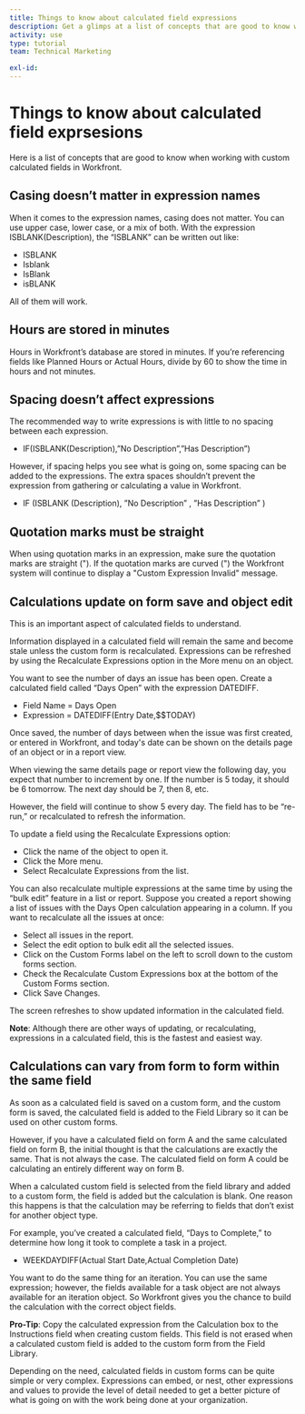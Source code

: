 ```yaml
---
title: Things to know about calculated field expressions
description: Get a glimps at a list of concepts that are good to know when working with custom calculated fields in Workfront.
activity: use
type: tutorial
team: Technical Marketing

exl-id: 
---
```

# Things to know about calculated field exprsesions

Here is a list of concepts that are good to know when working with custom calculated fields in Workfront.

## Casing doesn’t matter in expression names

When it comes to the expression names, casing does not matter. You can use upper case, lower case, or a mix of both. With the expression ISBLANK(Description), the “ISBLANK” can be written out like:

* ISBLANK
* Isblank
* IsBlank
* isBLANK
 
All of them will work.

## Hours are stored in minutes

Hours in Workfront’s database are stored in minutes. If you’re referencing fields like Planned Hours or Actual Hours, divide by 60 to show the time in hours and not minutes. 

## Spacing doesn’t affect expressions

The recommended way to write expressions is with little to no spacing between each expression. 

* IF(ISBLANK(Description),”No Description”,”Has Description”)

However, if spacing helps you see what is going on, some spacing can be added to the expressions. The extra spaces shouldn’t prevent the expression from gathering or calculating a value in Workfront. 

* IF  (ISBLANK  (Description), ”No Description” ,  ”Has Description” )

## Quotation marks must be straight

When using quotation marks in an expression, make sure the quotation marks are straight ("). If the quotation marks are curved (") the Workfront system will continue to display a "Custom Expression Invalid" message.

## Calculations update on form save and object edit

This is an important aspect of calculated fields to understand.

Information displayed in a calculated field will remain the same and become stale unless the custom form is recalculated. Expressions can be refreshed by using the Recalculate Expressions option in the More menu on an object.

You want to see the number of days an issue has been open. Create a calculated field called “Days Open” with the expression DATEDIFF.

* Field Name = Days Open
* Expression = DATEDIFF(Entry Date,$$TODAY)
 
Once saved, the number of days between when the issue was first created, or entered in Workfront, and today's date can be shown on the details page of an object or in a report view. 

When viewing the same details page or report view the following day, you expect that number to increment by one. If the number is 5 today, it should be 6 tomorrow. The next day should be 7, then 8, etc. 

However, the field will continue to show 5 every day. The field has to be “re-run,” or recalculated to refresh the information.

To update a field using the Recalculate Expressions option:

* Click the name of the object to open it.
* Click the More menu.
* Select Recalculate Expressions from the list.
 
You can also recalculate multiple expressions at the same time by using the “bulk edit” feature in a list or report. Suppose you created a report showing a list of issues with the Days Open calculation appearing in a column. If you want to recalculate all the issues at once:

* Select all issues in the report.
* Select the edit option to bulk edit all the selected issues.
* Click on the Custom Forms label on the left to scroll down to the custom forms section.
* Check the Recalculate Custom Expressions box at the bottom of the Custom Forms section.
* Click Save Changes.
 
The screen refreshes to show updated information in the calculated field.

**Note**: Although there are other ways of updating, or recalculating, expressions in a calculated field, this is the fastest and easiest way.

## Calculations can vary from form to form within the same field

As soon as a calculated field is saved on a custom form, and the custom form is saved, the calculated field is added to the Field Library so it can be used on other custom forms. 

However, if you have a calculated field on form A and the same calculated field on form B, the initial thought is that the calculations are exactly the same. That is not always the case. The calculated field on form A could be calculating an entirely different way on form B. 

When a calculated custom field is selected from the field library and added to a custom form, the field is added but the calculation is blank. One reason this happens is that the calculation may be referring to fields that don’t exist for another object type.

For example, you’ve created a calculated field, “Days to Complete,” to determine how long it took to complete a task in a project. 

*  WEEKDAYDIFF(Actual Start Date,Actual Completion Date)

You want to do the same thing for an iteration. You can use the same expression; however, the fields available for a task object are not always available for an iteration object. So Workfront gives you the chance to build the calculation with the correct object fields.

**Pro-Tip**: Copy the calculated expression from the Calculation box to the Instructions field when creating custom fields. This field is not erased when a calculated custom field is added to the custom form from the Field Library. 

Depending on the need, calculated fields in custom forms can be quite simple or very complex. Expressions can embed, or nest, other expressions and values to provide the level of detail needed to get a better picture of what is going on with the work being done at your organization. 

<!--Depending on the need, calculated fields in custom forms can be quite simple or very complex. Expressions can embed, or nest, other expressions and values to provide the level of detail needed to get a better picture of what is going on with the work being done at your organization. 

Most of the examples and exercises in this course have been relatively simple to provide a base understanding of the expressions most commonly used and how to build those expressions in a custom calculated field. 

Now you’re ready to start building your own calculated custom fields.-->
